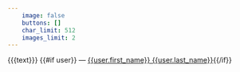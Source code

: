 ```yaml
---
    image: false
    buttons: []
    char_limit: 512
    images_limit: 2
---
```


{{{text}}}
{{#if user}}
— [{{user.first_name}} {{user.last_name}}](https://vk.com/id{{user.id}}){{/if}}
